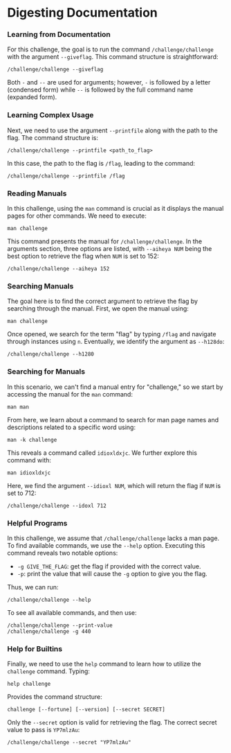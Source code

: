 
# Digesting Documentation

### Learning from Documentation
For this challenge, the goal is to run the command `/challenge/challenge` with the argument `--giveflag`. This command structure is straightforward:
```
/challenge/challenge --giveflag
```
Both `-` and `--` are used for arguments; however, `-` is followed by a letter (condensed form) while `--` is followed by the full command name (expanded form).

### Learning Complex Usage
Next, we need to use the argument `--printfile` along with the path to the flag. The command structure is:
```
/challenge/challenge --printfile <path_to_flag>
```
In this case, the path to the flag is `/flag`, leading to the command:
```
/challenge/challenge --printfile /flag
```

### Reading Manuals
In this challenge, using the `man` command is crucial as it displays the manual pages for other commands. We need to execute:
```
man challenge
```
This command presents the manual for `/challenge/challenge`. In the arguments section, three options are listed, with `--aiheya NUM` being the best option to retrieve the flag when `NUM` is set to 152:
```
/challenge/challenge --aiheya 152
```

### Searching Manuals
The goal here is to find the correct argument to retrieve the flag by searching through the manual. First, we open the manual using:
```
man challenge
```
Once opened, we search for the term "flag" by typing `/flag` and navigate through instances using `n`. Eventually, we identify the argument as `--h128do`:
```
/challenge/challenge --h1280
```

### Searching for Manuals
In this scenario, we can't find a manual entry for "challenge," so we start by accessing the manual for the `man` command:
```
man man
```
From here, we learn about a command to search for man page names and descriptions related to a specific word using:
```
man -k challenge
```
This reveals a command called `idioxldxjc`. We further explore this command with:
```
man idioxldxjc
```
Here, we find the argument `--idioxl NUM`, which will return the flag if `NUM` is set to 712:
```
/challenge/challenge --idoxl 712
```

### Helpful Programs
In this challenge, we assume that `/challenge/challenge` lacks a man page. To find available commands, we use the `--help` option. Executing this command reveals two notable options:
- `-g GIVE_THE_FLAG`: get the flag if provided with the correct value.
- `-p`: print the value that will cause the `-g` option to give you the flag.

Thus, we can run:
```
/challenge/challenge --help
```
To see all available commands, and then use:
```
/challenge/challenge --print-value
/challenge/challenge -g 440
```

### Help for Builtins
Finally, we need to use the `help` command to learn how to utilize the `challenge` command. Typing:
```
help challenge
```
Provides the command structure:
```
challenge [--fortune] [--version] [--secret SECRET]
```
Only the `--secret` option is valid for retrieving the flag. The correct secret value to pass is `YP7mlzAu`:
```
/challenge/challenge --secret "YP7mlzAu"
```

